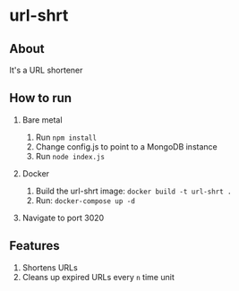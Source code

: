 # url-shrt

## About
It's a URL shortener

## How to run
1. Bare metal
	1. Run `npm install`
	2. Change config.js to point to a MongoDB instance
	3. Run `node index.js`

2. Docker
	1. Build the url-shrt image:
	`docker build -t url-shrt .`
	2. Run:
	`docker-compose up -d`

3. Navigate to port 3020

## Features
1. Shortens URLs
2. Cleans up expired URLs every `n` time unit
